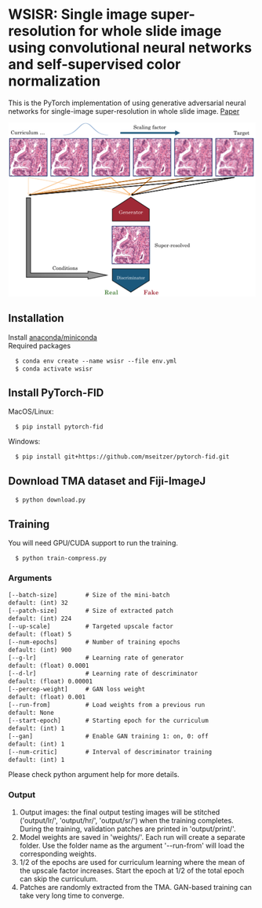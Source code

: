 # WSISR: Single image super-resolution for whole slide image using convolutional neural networks and self-supervised color normalization  
This is the PyTorch implementation of using generative adversarial neural networks for single-image super-resolution in whole slide image. [Paper](https://www.sciencedirect.com/science/article/abs/pii/S1361841520303029)

<div align="center">
  <img src="thumbnails/github.png" width="700px" />
</div>

## Installation
Install [anaconda/miniconda](https://docs.conda.io/en/latest/miniconda.html)  
Required packages
```
  $ conda env create --name wsisr --file env.yml
  $ conda activate wsisr
```

## Install PyTorch-FID
MacOS/Linux:  
```  
  $ pip install pytorch-fid
```
Windows:  
```  
  $ pip install git+https://github.com/mseitzer/pytorch-fid.git
```
 
## Download TMA dataset and Fiji-ImageJ
```  
  $ python download.py
```
  
## Training
You will need GPU/CUDA support to run the training.  
```  
  $ python train-compress.py
```

### Arguments
```
[--batch-size]        # Size of the mini-batch                      	   default: (int) 32
[--patch-size]        # Size of extracted patch                            default: (int) 224
[--up-scale]      	  # Targeted upscale factor         				   default: (float) 5
[--num-epochs]        # Number of training epochs                          default: (int) 900
[--g-lr]              # Learning rate of generator      				   default: (float) 0.0001
[--d-lr]              # Learning rate of descriminator      			   default: (float) 0.00001
[--percep-weight]     # GAN loss weight      			   				   default: (float) 0.001
[--run-from]          # Load weights from a previous run      			   default: None
[--start-epoch]       # Starting epoch for the curriculum      			   default: (int) 1
[--gan]          	  # Enable GAN training 1: on, 0: off    			   default: (int) 1
[--num-critic]        # Interval of descriminator training  			   default: (int) 1
```
Please check python argument help for more details.  

### Output
1. Output images: the final output testing images will be stitched ('output/lr/', 'output/hr/', 'output/sr/') when the training completes. During the training, validation patches are printed in 'output/print/'.  
2. Model weights are saved in 'weights/'. Each run will create a separate folder. Use the folder name as the argument '--run-from' will load the corresponding weights.  
3. 1/2 of the epochs are used for curriculum learning where the mean of the upscale factor increases. Start the epoch at 1/2 of the total epoch can skip the curriculum.  
4. Patches are randomly extracted from the TMA. GAN-based training can take very long time to converge.  
  
